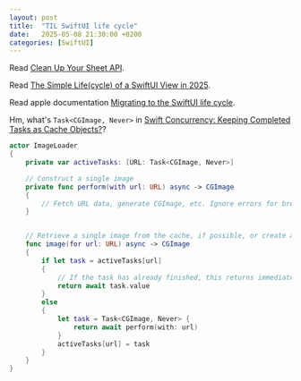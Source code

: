 ```yaml
---
layout: post
title:  "TIL SwiftUI life cycle"
date:   2025-05-08 21:30:00 +0200
categories: [SwiftUI]
---
```

Read [Clean Up Your Sheet API](https://medium.com/@jpmtech/clean-up-your-sheet-api-7763b796cd94).

Read [The Simple Life(cycle) of a SwiftUI View in 2025](https://captainswiftui.substack.com/p/the-simple-lifecycle-of-a-swiftui).

Read apple documentation [Migrating to the SwiftUI life cycle](https://developer.apple.com/documentation/swiftui/migrating-to-the-swiftui-life-cycle).

Hm, what's `Task<CGImage, Never>` in [Swift Concurrency: Keeping Completed Tasks as Cache Objects?](https://forums.swift.org/t/swift-concurrency-keeping-completed-tasks-as-cache-objects/70796)?

```swift
actor ImageLoader
{
    private var activeTasks: [URL: Task<CGImage, Never>]

    // Construct a single image
    private func perform(with url: URL) async -> CGImage
    {
        // Fetch URL data, generate CGImage, etc. Ignore errors for brevity.
    }


    // Retrieve a single image from the cache, if possible, or create a new Task if needed.
    func image(for url: URL) async -> CGImage
    {
        if let task = activeTasks[url] 
        {
            // If the task has already finished, this returns immediately.
            return await task.value
        }
        else
        {
            let task = Task<CGImage, Never> {
                return await perform(with: url)
            }
            activeTasks[url] = task
        }
    }
}
```
